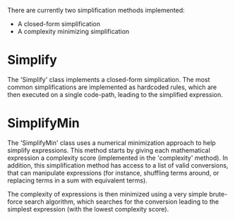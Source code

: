 There are currently two simplification methods implemented:
* A closed-form simplification
* A complexity minimizing simplification

# Simplify

The 'Simplify' class implements a closed-form simplication. The most common simplifications are implemented as hardcoded rules, which are then executed on a single code-path, leading to the simplified expression.

# SimplifyMin

The 'SimplifyMin' class uses a numerical minimization approach to help simplify expressions. This method starts by giving each mathematical expression a complexity score (implemented in the 'complexity' method). In addition, this simplification method has access to a list of valid conversions, that can manipulate expressions (for instance, shuffling terms around, or replacing terms in a sum with equivalent terms).

The complexity of expressions is then minimized using a very simple brute-force search algorithm, which searches for the conversion leading to the simplest expression (with the lowest complexity score).

